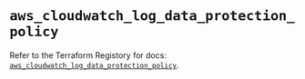# `aws_cloudwatch_log_data_protection_policy`

Refer to the Terraform Registory for docs: [`aws_cloudwatch_log_data_protection_policy`](https://www.terraform.io/docs/providers/aws/r/cloudwatch_log_data_protection_policy).
